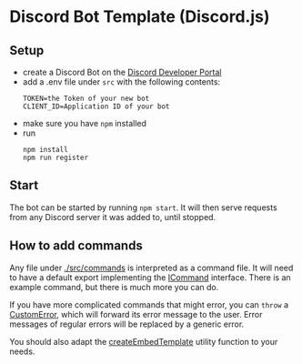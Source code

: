 # Discord Bot Template (Discord.js)

## Setup

- create a Discord Bot on the [Discord Developer Portal](https://discord.com/developers/applications)
- add a .env file under `src` with the following contents:
  ```
  TOKEN=the Token of your new bot
  CLIENT_ID=Application ID of your bot
  ```
- make sure you have `npm` installed
- run
  ```
  npm install
  npm run register
  ```

## Start

The bot can be started by running `npm start`. It will then serve requests from any Discord server it was added to, until stopped.

## How to add commands

Any file under [./src/commands](./src/commands/) is interpreted as a command file. It will need to have a default export implementing the [ICommand](./src/types/ICommand.ts) interface. There is an example command, but there is much more you can do.

If you have more complicated commands that might error, you can `throw` a [CustomError](./src/errors/CustomError.ts), which will forward its error message to the user. Error messages of regular errors will be replaced by a generic error.

You should also adapt the [createEmbedTemplate](./src/utils/embedutils.ts) utility function to your needs.
